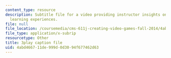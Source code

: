 ```yaml
---
content_type: resource
description: Subtitle file for a video providing instructor insights on sequencing
  learning experiences.
file: null
file_location: /coursemedia/cms-611j-creating-video-games-fall-2014/4abd466711de999d0d3094f677462d63_lyR4HQ01nos.srt
file_type: application/x-subrip
resourcetype: Other
title: 3play caption file
uid: 4abd4667-11de-999d-0d30-94f677462d63
---
```

